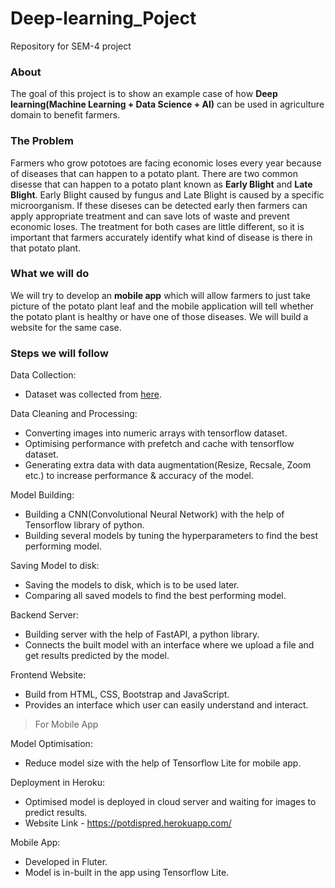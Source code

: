 # Deep-learning_Poject

Repository for SEM-4 project

### **About**

The goal of this project is to show an example case of how **Deep learning(Machine Learning + Data Science + AI)** can be used in agriculture domain to benefit farmers.

### **The Problem**

Farmers who grow pototoes are facing economic loses every year because of diseases that can happen to a potato plant. There are two common disesse that can happen to a potato plant known as **Early Blight** and **Late Blight**. Early Blight caused by fungus and Late Blight is caused by a specific microorganism. If these diseses can be detected early then farmers can apply appropriate treatment and can save lots of waste and prevent economic loses. The treatment for both cases are little different, so it is important that farmers accurately identify what kind of disease is there in that potato plant.

### **What we will do**

We will try to develop an **mobile app** which will allow farmers to just take picture of the potato plant leaf and the mobile application will tell whether the potato plant is healthy or have one of those diseases. We will build a website for the same case.

### **Steps we will follow**

Data Collection:

* Dataset was collected from [here](https://www.kaggle.com/arjuntejaswi/plant-village).

Data Cleaning and Processing:

* Converting images into numeric arrays with tensorflow dataset.
* Optimising performance with prefetch and cache with tensorflow dataset.
* Generating extra data with data augmentation(Resize, Recsale, Zoom etc.) to increase performance & accuracy of the model.

Model Building:

* Building a CNN(Convolutional Neural Network) with the help of Tensorflow library of python.
* Building several models by tuning the hyperparameters to find the best performing model.

Saving Model to disk:

* Saving the models to disk, which is to be used later.
* Comparing all saved models to find the best performing model.

Backend Server:

* Building server with the help of FastAPI, a python library.
* Connects the built model with an interface where we upload a file and get results predicted by the model.

Frontend Website:

* Build from HTML, CSS, Bootstrap and JavaScript.
* Provides an interface which user can easily understand and interact.

> For Mobile App

Model Optimisation:

* Reduce model size with the help of Tensorflow Lite for mobile app.

Deployment in Heroku:

* Optimised model is deployed in cloud server and waiting for images to predict results.
* Website Link - https://potdispred.herokuapp.com/

Mobile App:

* Developed in Fluter.
* Model is in-built in the app using Tensorflow Lite.
